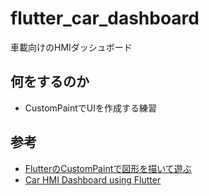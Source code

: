 # flutter_car_dashboard

車載向けのHMIダッシュボード

## 何をするのか

- CustomPaintでUIを作成する練習

## 参考

- [FlutterのCustomPaintで図形を描いて遊ぶ](https://zenn.dev/welchi/articles/flutter-custompaint)
- [Car HMI Dashboard using Flutter](https://www.youtube.com/watch?v=7ND8CzsYrXk&t=1s)
